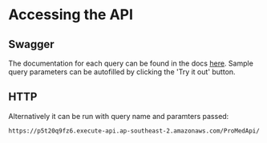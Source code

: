 # Accessing the API

## Swagger

The documentation for each query can be found in the docs [here](http://swagger-env-1.eba-zzwsivt4.ap-southeast-2.elasticbeanstalk.com/docs/).
Sample query parameters can be autofilled by clicking the 'Try it out' button.

## HTTP

Alternatively it can be run with query name and paramters passed:
```
https://p5t20q9fz6.execute-api.ap-southeast-2.amazonaws.com/ProMedApi/
```
